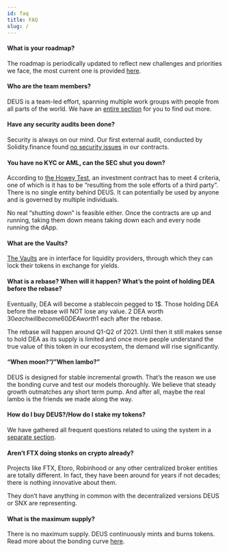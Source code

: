 ```yaml
---
id: faq
title: FAQ
slug: /
---
```

#### What is your roadmap?
The roadmap is periodically updated to reflect new challenges and priorities we face, the most current one is provided [here](roadmap.md).

#### Who are the team members?
DEUS is a team-led effort, spanning multiple work groups with people from all parts of the world. We have an [entire section](https://wiki.deus.finance/docs/dao) for you to find out more.

#### Have any security audits been done?
Security is always on our mind. Our first external audit, conducted by Solidity.finance found [no security issues](https://twitter.com/DeusDao/status/1329439248399921154) in our contracts. 

#### You have no KYC or AML, can the SEC shut you down?
According to [the Howey Test](https://medium.com/hackernoon/ethereum-security-sec-a145d638f5aa), an investment contract has to meet 4 criteria, one of which is it has to be “resulting from the sole efforts of a third party”. There is no single entity behind DEUS. It can potentially be used by anyone and is governed by multiple individuals. 

No real “shutting down” is feasible either. Once the contracts are up and running, taking them down means taking down each and every node running the dApp.

#### What are the Vaults?
[The Vaults](vaults.md) are in interface for liquidity providers, through which they can lock their tokens in exchange for yields.

#### What is a rebase? When will it happen? What’s the point of holding DEA before the rebase?
Eventually, DEA will become a stablecoin pegged to 1$. Those holding DEA before the rebase will NOT lose any value. 2 DEA worth $30 each will become 60 DEA worth 1$ each after the rebase.

The rebase will happen around Q1-Q2 of 2021. Until then it still makes sense to hold DEA as its supply is limited and once more people understand the true value of this token in our ecosystem, the demand will rise significantly.

#### “When moon?”/”When lambo?”
DEUS is designed for stable incremental growth. That’s the reason we use the bonding curve and test our models thoroughly. We believe that steady growth outmatches any short term pump. And after all, maybe the real lambo is the friends we made along the way.

#### How do I buy DEUS?/How do I stake my tokens?
We have gathered all frequent questions related to using the system in a [separate section](troubleshooting.md).

#### Aren’t FTX doing stonks on crypto already?
Projects like FTX, Etoro, Robinhood or any other centralized broker entities are totally different. In fact, they have been around for years if not decades; there is nothing innovative about them.

They don’t have anything in common with the decentralized versions DEUS or SNX are representing.

#### What is the maximum supply?
There is no maximum supply. DEUS continuously mints and burns tokens. Read more about the bonding curve [here](deus-token.md).
